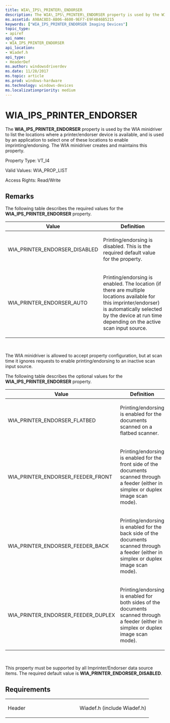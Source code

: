 ```yaml
---
title: WIA\_IPS\_PRINTER\_ENDORSER
description: The WIA\_IPS\_PRINTER\_ENDORSER property is used by the WIA minidriver to list the locations where a printer/endorser device is available, and is used by an application to select one of these locations to enable imprinting/endorsing.
ms.assetid: A9BAC8D3-AB06-4600-9EF7-E9F4846B5215
keywords: ["WIA_IPS_PRINTER_ENDORSER Imaging Devices"]
topic_type:
- apiref
api_name:
- WIA_IPS_PRINTER_ENDORSER
api_location:
- Wiadef.h
api_type:
- HeaderDef
ms.author: windowsdriverdev
ms.date: 11/28/2017
ms.topic: article
ms.prod: windows-hardware
ms.technology: windows-devices
ms.localizationpriority: medium
---
```


# WIA\_IPS\_PRINTER\_ENDORSER


The **WIA\_IPS\_PRINTER\_ENDORSER** property is used by the WIA minidriver to list the locations where a printer/endorser device is available, and is used by an application to select one of these locations to enable imprinting/endorsing. The WIA minidriver creates and maintains this property.




Property Type: VT\_I4

Valid Values: WIA\_PROP\_LIST

Access Rights: Read/Write

Remarks
-------

The following table describes the required values for the **WIA\_IPS\_PRINTER\_ENDORSER** property.

<table>
<colgroup>
<col width="50%" />
<col width="50%" />
</colgroup>
<thead>
<tr class="header">
<th>Value</th>
<th>Definition</th>
</tr>
</thead>
<tbody>
<tr class="odd">
<td><p>WIA_PRINTER_ENDORSER_DISABLED</p></td>
<td><p>Printing/endorsing is disabled. This is the required default value for the property.</p></td>
</tr>
<tr class="even">
<td><p>WIA_PRINTER_ENDORSER_AUTO</p></td>
<td><p>Printing/endorsing is enabled. The location (if there are multiple locations available for this imprinter/endorser) is automatically selected by the device at run time depending on the active scan input source.</p></td>
</tr>
</tbody>
</table>

 

The WIA minidriver is allowed to accept property configuration, but at scan time it ignores requests to enable printing/endorsing to an inactive scan input source.

The following table describes the optional values for the **WIA\_IPS\_PRINTER\_ENDORSER** property.

<table>
<colgroup>
<col width="50%" />
<col width="50%" />
</colgroup>
<thead>
<tr class="header">
<th>Value</th>
<th>Definition</th>
</tr>
</thead>
<tbody>
<tr class="odd">
<td><p>WIA_PRINTER_ENDORSER_FLATBED</p></td>
<td><p>Printing/endorsing is enabled for the documents scanned on a flatbed scanner.</p></td>
</tr>
<tr class="even">
<td><p>WIA_PRINTER_ENDORSER_FEEDER_FRONT</p></td>
<td><p>Printing/endorsing is enabled for the front side of the documents scanned through a feeder (either in simplex or duplex image scan mode).</p></td>
</tr>
<tr class="odd">
<td><p>WIA_PRINTER_ENDORSER_FEEDER_BACK</p></td>
<td><p>Printing/endorsing is enabled for the back side of the documents scanned through a feeder (either in simplex or duplex image scan mode).</p></td>
</tr>
<tr class="even">
<td><p>WIA_PRINTER_ENDORSER_FEEDER_DUPLEX</p></td>
<td><p>Printing/endorsing is enabled for both sides of the documents scanned through a feeder (either in simplex or duplex image scan mode).</p></td>
</tr>
</tbody>
</table>

 

This property must be supported by all Imprinter/Endorser data source items. The required default value is **WIA\_PRINTER\_ENDORSER\_DISABLED**.

Requirements
------------

<table>
<colgroup>
<col width="50%" />
<col width="50%" />
</colgroup>
<tbody>
<tr class="odd">
<td><p>Header</p></td>
<td>Wiadef.h (include Wiadef.h)</td>
</tr>
</tbody>
</table>

 

 





